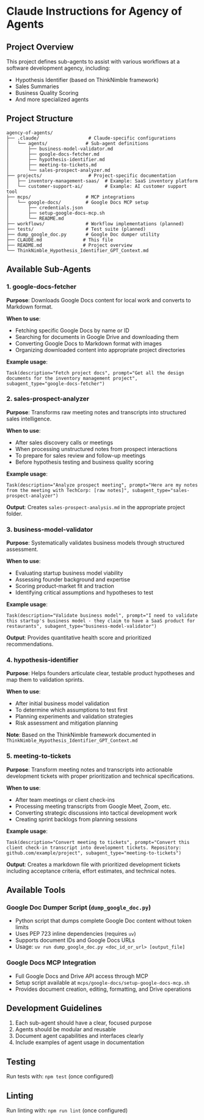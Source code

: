 # Claude Instructions for Agency of Agents

## Project Overview
This project defines sub-agents to assist with various workflows at a software development agency, including:
- Hypothesis Identifier (based on ThinkNimble framework)
- Sales Summaries
- Business Quality Scoring
- And more specialized agents

## Project Structure
```
agency-of-agents/
├── .claude/                  # Claude-specific configurations
│   └── agents/              # Sub-agent definitions
│       ├── business-model-validator.md
│       ├── google-docs-fetcher.md
│       ├── hypothesis-identifier.md
│       ├── meeting-to-tickets.md
│       └── sales-prospect-analyzer.md
├── projects/                 # Project-specific documentation
│   ├── inventory-management-saas/  # Example: SaaS inventory platform
│   └── customer-support-ai/        # Example: AI customer support tool
├── mcps/                    # MCP integrations
│   └── google-docs/         # Google Docs MCP setup
│       ├── credentials.json
│       ├── setup-google-docs-mcp.sh
│       └── README.md
├── workflows/               # Workflow implementations (planned)
├── tests/                   # Test suite (planned)
├── dump_google_doc.py       # Google Doc dumper utility
├── CLAUDE.md               # This file
├── README.md               # Project overview
└── ThinkNimble_Hypothesis_Identifier_GPT_Context.md
```

## Available Sub-Agents

### 1. google-docs-fetcher
**Purpose**: Downloads Google Docs content for local work and converts to Markdown format.

**When to use**:
- Fetching specific Google Docs by name or ID
- Searching for documents in Google Drive and downloading them
- Converting Google Docs to Markdown format with images
- Organizing downloaded content into appropriate project directories

**Example usage**:
```
Task(description="Fetch project docs", prompt="Get all the design documents for the inventory management project", subagent_type="google-docs-fetcher")
```

### 2. sales-prospect-analyzer
**Purpose**: Transforms raw meeting notes and transcripts into structured sales intelligence.

**When to use**:
- After sales discovery calls or meetings
- When processing unstructured notes from prospect interactions
- To prepare for sales review and follow-up meetings
- Before hypothesis testing and business quality scoring

**Example usage**:
```
Task(description="Analyze prospect meeting", prompt="Here are my notes from the meeting with TechCorp: [raw notes]", subagent_type="sales-prospect-analyzer")
```

**Output**: Creates `sales-prospect-analysis.md` in the appropriate project folder.

### 3. business-model-validator
**Purpose**: Systematically validates business models through structured assessment.

**When to use**:
- Evaluating startup business model viability
- Assessing founder background and expertise
- Scoring product-market fit and traction
- Identifying critical assumptions and hypotheses to test

**Example usage**:
```
Task(description="Validate business model", prompt="I need to validate this startup's business model - they claim to have a SaaS product for restaurants", subagent_type="business-model-validator")
```

**Output**: Provides quantitative health score and prioritized recommendations.

### 4. hypothesis-identifier
**Purpose**: Helps founders articulate clear, testable product hypotheses and map them to validation sprints.

**When to use**:
- After initial business model validation
- To determine which assumptions to test first
- Planning experiments and validation strategies
- Risk assessment and mitigation planning

**Note**: Based on the ThinkNimble framework documented in `ThinkNimble_Hypothesis_Identifier_GPT_Context.md`

### 5. meeting-to-tickets
**Purpose**: Transform meeting notes and transcripts into actionable development tickets with proper prioritization and technical specifications.

**When to use**:
- After team meetings or client check-ins
- Processing meeting transcripts from Google Meet, Zoom, etc.
- Converting strategic discussions into tactical development work
- Creating sprint backlogs from planning sessions

**Example usage**:
```
Task(description="Convert meeting to tickets", prompt="Convert this client check-in transcript into development tickets. Repository: github.com/example/project", subagent_type="meeting-to-tickets")
```

**Output**: Creates a markdown file with prioritized development tickets including acceptance criteria, effort estimates, and technical notes.

## Available Tools

### Google Doc Dumper Script (`dump_google_doc.py`)
- Python script that dumps complete Google Doc content without token limits
- Uses PEP 723 inline dependencies (requires `uv`)
- Supports document IDs and Google Docs URLs
- Usage: `uv run dump_google_doc.py <doc_id_or_url> [output_file]`

### Google Docs MCP Integration
- Full Google Docs and Drive API access through MCP
- Setup script available at `mcps/google-docs/setup-google-docs-mcp.sh`
- Provides document creation, editing, formatting, and Drive operations

## Development Guidelines
1. Each sub-agent should have a clear, focused purpose
2. Agents should be modular and reusable
3. Document agent capabilities and interfaces clearly
4. Include examples of agent usage in documentation

## Testing
Run tests with: `npm test` (once configured)

## Linting
Run linting with: `npm run lint` (once configured)